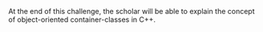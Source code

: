 At the end of this challenge, the scholar will be able to explain the concept of object-oriented container-classes in C++.